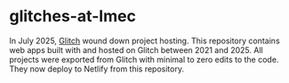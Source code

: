 # glitches-at-lmec

In July 2025, [Glitch](https://glitch.com/) wound down project hosting. This repository contains web apps built with and hosted on Glitch between 2021 and 2025. All projects were exported from Glitch with minimal to zero edits to the code. They now deploy to Netlify from this repository.
